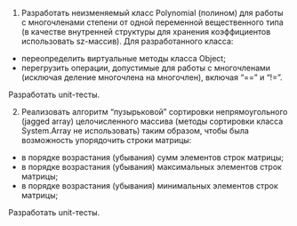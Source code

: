 1. Разработать неизменяемый класс Polynomial (полином) для работы
с многочленами степени от одной переменной вещественного типа
(в качестве внутренней структуры для хранения коэффициентов
использовать sz-массив). Для разработанного класса:
- переопределить виртуальные методы класса Object;
- перегрузить операции, допустимые для работы с многочленами (исключая деление многочлена на многочлен), включая “==” и “!=”.

Разработать unit-тесты.

2. Реализовать алгоритм “пузырьковой” сортировки непрямоугольного (jagged array)
целочисленного массива (методы сортировки класса System.Array не
использовать) таким образом, чтобы была возможность упорядочить строки матрицы:
- в порядке возрастания (убывания) сумм элементов строк матрицы;
- в порядке возрастания (убывания) максимальных элементов строк матрицы;
- в порядке возрастания (убывания) минимальных элементов строк матрицы;

Разработать unit-тесты.
